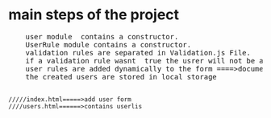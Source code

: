 <h1>main steps of the project</h1>
<pre>
    user module  contains a constructor.
    UserRule module contains a constructor.
    validation rules are separated in Validation.js File.
    if a validation rule wasnt  true the usrer will not be added.
    user rules are added dynamically to the form ====>document.createElement();
    the created users are stored in local storage

    /////index.html=====>add user form
    ////users.html======>contains userlis
</pre>